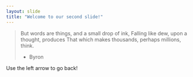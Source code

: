 ```yaml
---
layout: slide
title: "Welcome to our second slide!"
---
```

>But words are things, and a small drop of ink, Falling like dew, upon a thought, produces That which makes thousands, perhaps millions, think.
>- Byron

Use the left arrow to go back!
